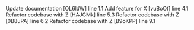 Update documentation [OL6ldW] line 1.1
Add feature for X [vuBoOt] line 4.1
Refactor codebase with Z [HAJGMk] line 5.3
Refactor codebase with Z [0B8uPA] line 6.2
Refactor codebase with Z [B9oKPP] line 9.1
